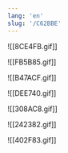 ```yaml
---
lang: 'en'
slug: '/C62BBE'
---
```


![[8CE4FB.gif]]

![[FB5B85.gif]]

![[B47ACF.gif]]

![[DEE740.gif]]

![[308AC8.gif]]

![[242382.gif]]

![[402F83.gif]]
